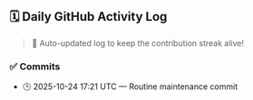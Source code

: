 ## 🗓️ Daily GitHub Activity Log

> 🤖 Auto-updated log to keep the contribution streak alive!

### ✅ Commits

- 🕒 2025-10-24 17:21 UTC — Routine maintenance commit

